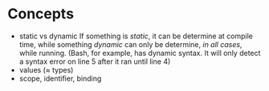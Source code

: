 # Concepts

* static vs dynamic
  If something is *static*, it can be determine at compile time, while something *dynamic* can only be determine, *in all cases*, while running.
  (Bash, for example, has dynamic syntax. It will only detect a syntax error on line 5 after it ran until line 4)
* values ($\approx$ types)
* scope,  identifier, binding
